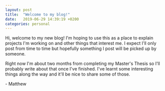 ```yaml
---
layout: post
title:  "Welcome to my blog!"
date:   2019-06-29 14:39:19 +0200
categories: personal
---
```

Hi, welcome to my new blog! I'm hoping to use this as a place to explain projects I'm working on and other things that interest me. I expect I'll only post from time to time but hopefully something I post will be picked up by someone.

Right now I'm about two months from completing my Master's Thesis so I'll probably write about that once I've finished. I've learnt some interesting things along the way and it'll be nice to share some of those.

\- Matthew